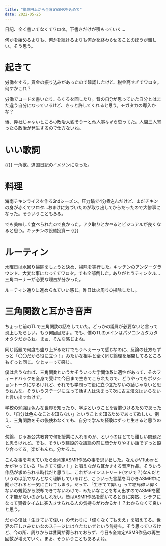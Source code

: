 ```yaml
---
title: "単位円上から全肯定ASMRを込めて"
date: 2022-05-25
---
```


日記、全く書いてなくてワロタ。下書きだけが積もっていく...

何かを始めるよりも、何かを続けるよりも何かを終わらせることのほうが難しい。そう思う。
# 起きて
労働をする。賃金の振り込みがあったので確認したけど、税金高すぎでワロタ。何すかこれ？

労働でコードを書いたり、ろくろを回したり。昔の自分が思っていた自分とはまた違う自分になっているけど、きっと許してくれると思う。←ガタカの導入かな？

後、弊社じゃないところの政治大変そうーと他人事ながら思ってた。人間三人寄ったら政治が発生するので仕方ないね。
# いい歌詞
{{<tweet user="dango_bot" id="1529357145820758016">}}
一角獣。違国日記のイメソンになった。

# 料理
海南チキンライスを作る2ndシーズン。圧力鍋で4分煮込んだけど、まだチキンの身が赤くてワロタ...おまけに気づいたのが取り出してからだったので大惨事になった。そういうこともある。

でも美味しく食べられたので良かった。アク取りとかやるとビジュアルが良くなると思う。キッチンの設備投資ー
{{<tweet user="dango_bot" id="1529462951757094912">}}

# ルーティン
水曜日は水回り掃除をしようと決め、掃除を実行した。キッチンのアンダーグラウンド、大変な事になっててワロタ。でも全部倒した。ありがとうティンクル... 三角コーナーが必要な理由が分かった。

ルーティン通りに進められていい感じ。昨日は火周りの掃除したし。

# 三角関数と耳かき音声
ちょっと前のTLで三角関数の話をしていた。どっかの議員が必要ないと言って炎上したらしい。もう何回目だよ。でも、僕のTLのメインはパソコンカタカタオタクだからね。まぁ、そんな感じよね。

同じ話題で何度も盛り上がるだけでもうへぇーって感じなのに、反論の仕方もずっと「〇〇だから役に立つ！」みたいな相手と全く同じ論理を展開してるところもずっと同じ。ウヒャーって感じ。

僕は言うなれば、三角関数というかそういった学問体系に適性があって、そのフィードバックを全身で受けて今日まで生きてこられたので、どうやってもポジショントークになるけれど、それでも学問って役に立つ立たないの話じゃないと思うねんな。そういうステージに立って話す人は決まって次に古文漢文はいらないと言い出すわけで。

学校の勉強は色んな世界を知ったり、学ぶということを習慣づけるためであったり、「自分は色んなことを知らない」ということを知るためであって欲しい。例え、三角関数をその後使わなくても、自分で学んだ経験はずっと生きると思うので。

勿論、じゃあ公共教育で何を授業に入れるのか、というのはとても難しい問題だと思うけれど。でも、そういう建設的な議論の前に皆分かりやすい話でずっと殴り合ってる。楽だもんね。分かるよ。

こんな事を考えていたら全肯定ASMR作品の事を思い出した。なんかVTuberとかがやっている「生きてて偉い！」と唱えながら耳かきする音声作品。そういう作品が求められる時代だと思うし、これがメインストリート(マジで？)なんだというのは肌でなんとなく理解しているけど、こういった言葉を耳かきASMR中に聞かされると一気に白けてしまう。だって、「生きてて偉い」って結局偉い偉くないの規範から脱却できてないわけで...みたいなことを考え出すのでASMRを聞く才能がないのかもしれない。皆はASMR作品を聞いてるときに突然、シラフになって賢者タイムに突入させられる人の気持ちがわかるか！？わからなくて良いと思う。


だから僕は「生きていて偉い」の代わりに「偉くなくてもええ」を唱えてる。世界の正しさみたいなのステージには立たないぜという気持ち。そう思っているけど、今の所、周りからは賛同が得られておらず、今日も全肯定ASMR作品の再生回数が増えていく。まぁ、そういうこともあるよね。